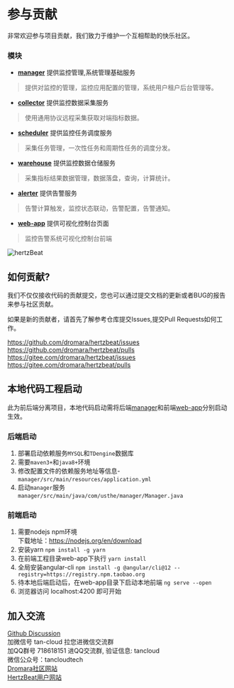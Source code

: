 参与贡献  
=======================================

非常欢迎参与项目贡献，我们致力于维护一个互相帮助的快乐社区。

### 模块

- **[manager](https://github.com/dromara/hertzbeat/tree/master/manager)** 提供监控管理,系统管理基础服务
> 提供对监控的管理，监控应用配置的管理，系统用户租户后台管理等。
- **[collector](https://github.com/dromara/hertzbeat/tree/master/collector)** 提供监控数据采集服务
> 使用通用协议远程采集获取对端指标数据。
- **[scheduler](https://github.com/dromara/hertzbeat/tree/master/scheduler)** 提供监控任务调度服务
> 采集任务管理，一次性任务和周期性任务的调度分发。
- **[warehouse](https://github.com/dromara/hertzbeat/tree/master/warehouse)** 提供监控数据仓储服务
> 采集指标结果数据管理，数据落盘，查询，计算统计。
- **[alerter](https://github.com/dromara/hertzbeat/tree/master/alerter)** 提供告警服务
> 告警计算触发，监控状态联动，告警配置，告警通知。
- **[web-app](https://github.com/dromara/hertzbeat/tree/master/web-app)** 提供可视化控制台页面
> 监控告警系统可视化控制台前端

![hertzBeat](https://cdn.jsdelivr.net/gh/dromara/hertzbeat@gh-pages/img/docs/hertzbeat-stru.svg)

## 如何贡献?

我们不仅仅接收代码的贡献提交，您也可以通过提交文档的更新或者BUG的报告来参与社区贡献。

如果是新的贡献者，请首先了解参考仓库提交Issues,提交Pull Requests如何工作。

https://github.com/dromara/hertzbeat/issues     
https://github.com/dromara/hertzbeat/pulls   
https://gitee.com/dromara/hertzbeat/issues   
https://gitee.com/dromara/hertzbeat/pulls  

## 本地代码工程启动   

此为前后端分离项目，本地代码启动需将后端[manager](manager)和前端[web-app](web-app)分别启动生效。  

### 后端启动  

1. 部署启动依赖服务`MYSQL`和`TDengine`数据库    
2. 需要`maven3+`和`java8+`环境    
3. 修改配置文件的依赖服务地址等信息-`manager/src/main/resources/application.yml`   
4. 启动`manager`服务 `manager/src/main/java/com/usthe/manager/Manager.java`   

### 前端启动   

1. 需要nodejs npm环境   
   下载地址：https://nodejs.org/en/download   
2. 安装yarn `npm install -g yarn`    
3. 在前端工程目录web-app下执行 `yarn install`   
4. 全局安装angular-cli `npm install -g @angular/cli@12 --registry=https://registry.npm.taobao.org`   
5. 待本地后端启动后，在web-app目录下启动本地前端 `ng serve --open`    
6. 浏览器访问 localhost:4200 即可开始   

## 加入交流      
 
[Github Discussion](https://github.com/dromara/hertzbeat/discussions)               
加微信号 tan-cloud 拉您进微信交流群      
加QQ群号 718618151 进QQ交流群, 验证信息: tancloud      
微信公众号：tancloudtech        
[Dromara社区网站](https://dromara.org/)      
[HertzBeat用户网站](https://support.qq.com/products/379369)  